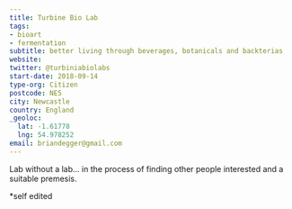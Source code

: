 ```yaml
---
title: Turbine Bio Lab
tags:
- bioart
- fermentation
subtitle: better living through beverages, botanicals and backterias 
website: 
twitter: @turbiniabiolabs
start-date: 2018-09-14
type-org: Citizen
postcode: NE5
city: Newcastle
country: England
_geoloc:
  lat: -1.61778
  lng: 54.978252
email: briandegger@gmail.com
---
```

Lab without a lab... in the process of finding other people interested and a suitable premesis.

\*self edited
